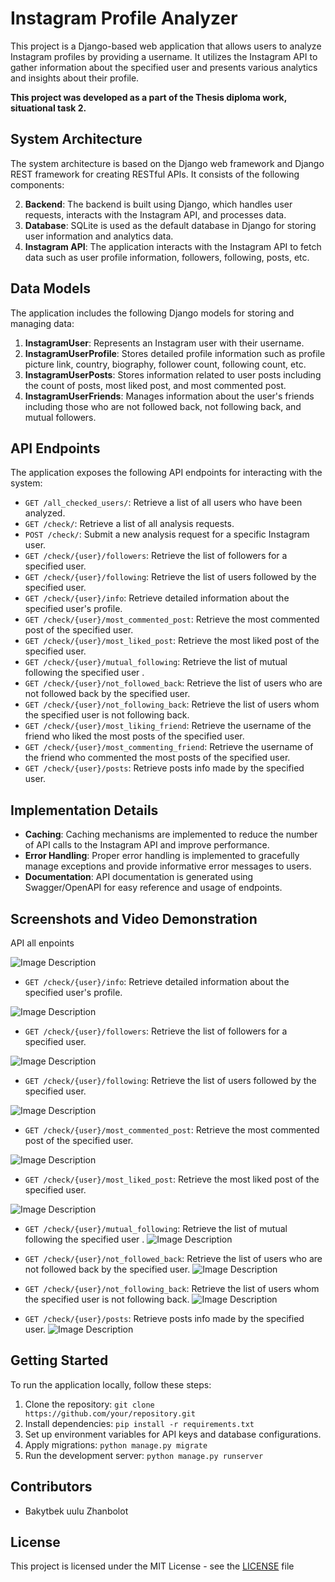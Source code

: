 # Instagram Profile Analyzer

This project is a Django-based web application that allows users to analyze Instagram profiles by providing a username. It utilizes the Instagram API to gather information about the specified user and presents various analytics and insights about their profile.

**This project was developed as a part of the Thesis diploma work, situational task 2.**


## System Architecture

The system architecture is based on the Django web framework and Django REST framework for creating RESTful APIs. It consists of the following components:

2. **Backend**: The backend is built using Django, which handles user requests, interacts with the Instagram API, and processes data.
3. **Database**: SQLite is used as the default database in Django for storing user information and analytics data.
4. **Instagram API**: The application interacts with the Instagram API to fetch data such as user profile information, followers, following, posts, etc.

## Data Models

The application includes the following Django models for storing and managing data:

1. **InstagramUser**: Represents an Instagram user with their username.
2. **InstagramUserProfile**: Stores detailed profile information such as profile picture link, country, biography, follower count, following count, etc.
3. **InstagramUserPosts**: Stores information related to user posts including the count of posts, most liked post, and most commented post.
4. **InstagramUserFriends**: Manages information about the user's friends including those who are not followed back, not following back, and mutual followers.

## API Endpoints

The application exposes the following API endpoints for interacting with the system:

- `GET /all_checked_users/`: Retrieve a list of all users who have been analyzed.
- `GET /check/`: Retrieve a list of all analysis requests.
- `POST /check/`: Submit a new analysis request for a specific Instagram user.
- `GET /check/{user}/followers`: Retrieve the list of followers for a specified user.
- `GET /check/{user}/following`: Retrieve the list of users followed by the specified user.
- `GET /check/{user}/info`: Retrieve detailed information about the specified user's profile.
- `GET /check/{user}/most_commented_post`: Retrieve the most commented post of the specified user.
- `GET /check/{user}/most_liked_post`: Retrieve the most liked post of the specified user.
- `GET /check/{user}/mutual_following`: Retrieve the list of mutual following the specified user .
- `GET /check/{user}/not_followed_back`: Retrieve the list of users who are not followed back by the specified user.
- `GET /check/{user}/not_following_back`: Retrieve the list of users whom the specified user is not following back.
- `GET /check/{user}/most_liking_friend`: Retrieve the username of the friend who liked the most posts of the specified user.
- `GET /check/{user}/most_commenting_friend`: Retrieve the username of the friend who commented the most posts of the specified user.
- `GET /check/{user}/posts`: Retrieve posts info made by the specified user.

## Implementation Details

- **Caching**: Caching mechanisms are implemented to reduce the number of API calls to the Instagram API and improve performance.
- **Error Handling**: Proper error handling is implemented to gracefully manage exceptions and provide informative error messages to users.
- **Documentation**: API documentation is generated using Swagger/OpenAPI for easy reference and usage of endpoints.

## Screenshots and Video Demonstration

API all enpoints

![Image Description](https://github.com/kaydurgu/insta_analysis/blob/main/imgs/Screenshot_11.png)

- `GET /check/{user}/info`: Retrieve detailed information about the specified user's profile.

![Image Description](https://github.com/kaydurgu/insta_analysis/blob/main/imgs/Screenshot_12.png)

- `GET /check/{user}/followers`: Retrieve the list of followers for a specified user.

![Image Description](https://github.com/kaydurgu/insta_analysis/blob/main/imgs/Screenshot_13.png)

- `GET /check/{user}/following`: Retrieve the list of users followed by the specified user.

![Image Description](https://github.com/kaydurgu/insta_analysis/blob/main/imgs/Screenshot_14.png)

- `GET /check/{user}/most_commented_post`: Retrieve the most commented post of the specified user.

![Image Description](https://github.com/kaydurgu/insta_analysis/blob/main/imgs/Screenshot_15.png)

- `GET /check/{user}/most_liked_post`: Retrieve the most liked post of the specified user.

![Image Description](https://github.com/kaydurgu/insta_analysis/blob/main/imgs/Screenshot_16.png)

- `GET /check/{user}/mutual_following`: Retrieve the list of mutual following the specified user .
![Image Description](https://github.com/kaydurgu/insta_analysis/blob/main/imgs/Screenshot_17.png)


- `GET /check/{user}/not_followed_back`: Retrieve the list of users who are not followed back by the specified user.
![Image Description](https://github.com/kaydurgu/insta_analysis/blob/main/imgs/Screenshot_18.png)

- `GET /check/{user}/not_following_back`: Retrieve the list of users whom the specified user is not following back.
![Image Description](https://github.com/kaydurgu/insta_analysis/blob/main/imgs/Screenshot_19.png)

- `GET /check/{user}/posts`: Retrieve posts info made by the specified user.
![Image Description](https://github.com/kaydurgu/insta_analysis/blob/main/imgs/Screenshot_20.png)

## Getting Started

To run the application locally, follow these steps:

1. Clone the repository: `git clone https://github.com/your/repository.git`
2. Install dependencies: `pip install -r requirements.txt`
3. Set up environment variables for API keys and database configurations.
4. Apply migrations: `python manage.py migrate`
5. Run the development server: `python manage.py runserver`

## Contributors

- Bakytbek uulu Zhanbolot

## License

This project is licensed under the MIT License - see the [LICENSE](LICENSE) file
